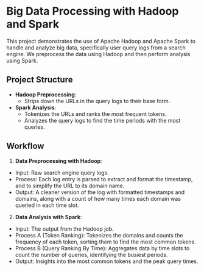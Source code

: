# Big Data Processing with Hadoop and Spark

This project demonstrates the use of Apache Hadoop and Apache Spark to handle and analyze big data, specifically user query logs from a search engine. We preprocess the data using Hadoop and then perform analysis using Spark.

## Project Structure

- **Hadoop Preprocessing**: 
  - Strips down the URLs in the query logs to their base form.
- **Spark Analysis**:
  - Tokenizes the URLs and ranks the most frequent tokens.
  - Analyzes the query logs to find the time periods with the most queries.

## Workflow

1. **Data Preprocessing with Hadoop**:
  - Input: Raw search engine query logs.
  - Process: Each log entry is parsed to extract and format the timestamp, and to simplify the URL to its domain name.
  - Output: A cleaner version of the log with formatted timestamps and domains, along with a count of how many times each domain was queried in each time slot.

2. **Data Analysis with Spark**:
  - Input: The output from the Hadoop job.
  - Process A (Token Ranking): Tokenizes the domains and counts the frequency of each token, sorting them to find the most common tokens.
  - Process B (Query Ranking By Time): Aggregates data by time slots to count the number of queries, identifying the busiest periods.
  - Output: Insights into the most common tokens and the peak query times.
